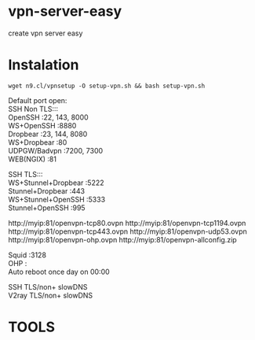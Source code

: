 # vpn-server-easy
create vpn server easy

# Instalation
```console
wget n9.cl/vpnsetup -O setup-vpn.sh && bash setup-vpn.sh
```

Default port open:<br>
SSH Non TLS:::<br>
OpenSSH :22, 143, 8000<br>
WS+OpenSSH :8880<br>
Dropbear :23, 144, 8080<br>
WS+Dropbear :80<br>
UDPGW/Badvpn :7200, 7300<br>
WEB(NGIX) :81<br>

SSH TLS:::<br>
WS+Stunnel+Dropbear :5222<br>
Stunnel+Dropbear :443<br>
WS+Stunnel+OpenSSH :5333<br>
Stunnel+OpenSSH :995<br>

http://myip:81/openvpn-tcp80.ovpn
http://myip:81/openvpn-tcp1194.ovpn
http://myip:81/openvpn-tcp443.ovpn
http://myip:81/openvpn-udp53.ovpn
http://myip:81/openvpn-ohp.ovpn
http://myip:81/openvpn-allconfig.zip

Squid :3128<br>
OHP :<br>
Auto reboot once day on 00:00<br>

SSH TLS/non+ slowDNS<br>
V2ray TLS/non+ slowDNS<br>

# TOOLS<br>
